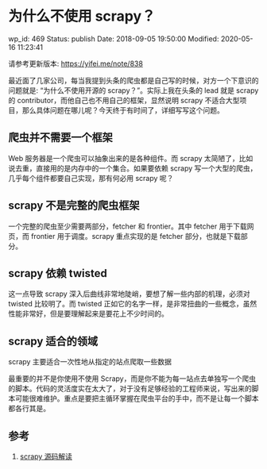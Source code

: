 # 为什么不使用 scrapy？

wp_id: 469
Status: publish
Date: 2018-09-05 19:50:00
Modified: 2020-05-16 11:23:41

请参考更新版本: https://yifei.me/note/838


最近面了几家公司，每当我提到头条的爬虫都是自己写的时候，对方一个下意识的问题就是: “为什么不使用开源的 scrapy？”。实际上我在头条的 lead 就是 scrapy 的 contributor，而他自己也不用自己的框架，显然说明 scrapy 不适合大型项目，那么具体问题在哪儿呢？今天终于有时间了，详细写写这个问题。

## 爬虫并不需要一个框架

Web 服务器是一个爬虫可以抽象出来的是各种组件。而 scrapy 太简陋了，比如说去重，直接用的是内存中的一个集合。如果要依赖 scrapy 写一个大型的爬虫，几乎每个组件都要自己实现，那有何必用 scrapy 呢？

## scrapy 不是完整的爬虫框架

一个完整的爬虫至少需要两部分，fetcher 和 frontier。其中 fetcher 用于下载网页，而 frontier 用于调度。scrapy 重点实现的是 fetcher 部分，也就是下载部分。

## scrapy 依赖 twisted

这一点导致 scrapy 深入后曲线非常地陡峭，要想了解一些内部的机理，必须对 twisted 比较明了。而 twisted 正如它的名字一样，是非常扭曲的一些概念，虽然性能非常好，但是要理解起来是要花上不少时间的。

## scrapy 适合的领域

scrapy 主要适合一次性地从指定的站点爬取一些数据

最重要的并不是你使用不使用 Scrapy，而是你不能为每一站点去单独写一个爬虫的脚本。代码的灵活度实在太大了，对于没有足够经验的工程师来说，写出来的脚本可能很难维护。重点是要把主循环掌握在爬虫平台的手中，而不是让每一个脚本都各行其是。


## 参考

1. [scrapy 源码解读](http://kaito-kidd.com/2016/11/01/scrapy-code-analyze-architecture/)
